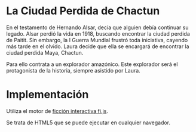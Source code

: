 # La Ciudad Perdida de Chactun

En el testamento de Hernando Alsar, decía que alguien debía continuar su legado. Alsar perdió la vida en 1918, buscando encontrar la ciudad perdida de Paitit. Sin embargo, la I Guerra Mundial frustró toda iniciativa, cayendo más tarde en el olvido. Laura decide que ella se encargará de encontrar la ciudad perdida Maya, Chactun.

Para ello contrata a un explorador amazónico. Este explorador será el protagonista de la historia, siempre asistido por Laura.

# Implementación

Utiliza el motor de [ficción interactiva fi.js](http://github.com/baltasarq/fi-js).

Se trata de HTML5 que se puede ejecutar en cualquier navegador.


